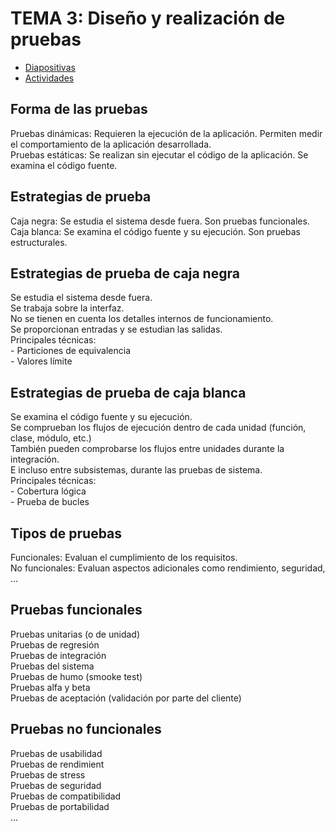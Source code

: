 # TEMA 3: Diseño y realización de pruebas
- [Diapositivas](http://jamj2000.github.io/entornosdesarrollo/3/diapositivas)  
- [Actividades](http://jamj2000.github.io/entornosdesarrollo/3/actividades)  

## Forma de las pruebas  
  Pruebas dinámicas: Requieren la ejecución de la aplicación. Permiten medir el comportamiento de la aplicación desarrollada.  
  Pruebas estáticas: Se realizan sin ejecutar el código de la aplicación. Se examina el código fuente.  

## Estrategias de prueba  
  Caja negra: Se estudia el sistema desde fuera. Son pruebas funcionales.  
  Caja blanca: Se examina el código fuente y su ejecución. Son pruebas estructurales.  

## Estrategias de prueba de caja negra  
  Se estudia el sistema desde fuera.  
  Se trabaja sobre la interfaz.  
  No se tienen en cuenta los detalles internos de funcionamiento.  
  Se proporcionan entradas y se estudian las salidas.  
  Principales técnicas:  
      - Particiones de equivalencia  
      - Valores límite  

## Estrategias de prueba de caja blanca  
  Se examina el código fuente y su ejecución.  
  Se comprueban los flujos de ejecución dentro de cada unidad (función, clase, módulo, etc.)  
  También pueden comprobarse los flujos entre unidades durante la integración.  
  E incluso entre subsistemas, durante las pruebas de sistema.  
  Principales técnicas:  
      - Cobertura lógica  
      - Prueba de bucles  

## Tipos de pruebas  
  Funcionales: Evaluan el cumplimiento de los requisitos.  
  No funcionales: Evaluan aspectos adicionales como rendimiento, seguridad, ...  

## Pruebas funcionales  
  Pruebas unitarias (o de unidad)  
  Pruebas de regresión  
  Pruebas de integración  
  Pruebas del sistema  
  Pruebas de humo (smooke test)  
  Pruebas alfa y beta  
  Pruebas de aceptación (validación por parte del cliente)  

## Pruebas no funcionales  
  Pruebas de usabilidad  
  Pruebas de rendimient  
  Pruebas de stress  
  Pruebas de seguridad  
  Pruebas de compatibilidad  
  Pruebas de portabilidad  
  ...  
